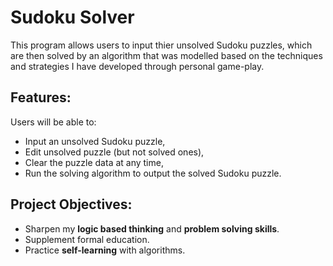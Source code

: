 # Sudoku Solver

This program allows users to input thier unsolved Sudoku puzzles, which are then solved by an algorithm that was modelled based on the techniques and strategies I have developed through personal game-play. 

## Features:
Users will be able to:
- Input an unsolved Sudoku puzzle, 
- Edit unsolved puzzle (but not solved ones), 
- Clear the puzzle data at any time, 
- Run the solving algorithm to output the solved Sudoku puzzle.

## Project Objectives:
- Sharpen my **logic based thinking** and **problem solving skills**. 
- Supplement formal education. 
- Practice **self-learning** with algorithms.
